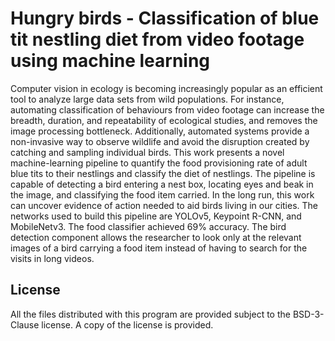 # Hungry birds - Classification of blue tit nestling diet from video footage using machine learning

Computer vision in ecology is becoming increasingly popular as an efficient tool to analyze large data sets from wild populations. For instance, automating classification of behaviours from video footage can increase the breadth, duration, and repeatability of ecological studies, and removes the image processing bottleneck. Additionally, automated
systems provide a non-invasive way to observe wildlife and avoid the disruption created by catching and sampling individual birds. This work presents a novel machine-learning
pipeline to quantify the food provisioning rate of adult blue tits to their nestlings and classify the diet of nestlings. The pipeline is capable of detecting a bird entering a nest box, locating eyes and beak in the image, and classifying the food item carried. In the long run, this work can uncover evidence of action needed to aid birds living in our cities. The networks used to build this pipeline are YOLOv5, Keypoint R-CNN, and MobileNetv3. The food classifier achieved 69% accuracy. The bird detection component allows the researcher to look only at the relevant images of a bird carrying a food item instead of having to search for the visits in long videos.

## License
All the files distributed with this program are provided subject to the BSD-3-Clause license. A copy of the license is provided.
